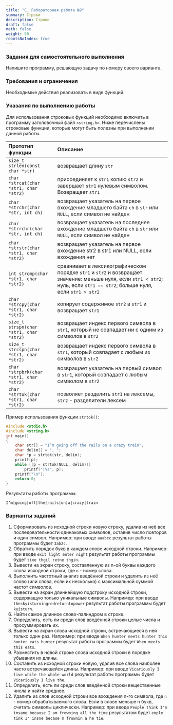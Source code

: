 ```yaml
---
title: "C. Лабораторная работа №9"
summary: Строки
description: Строки
draft: false
math: false
weight: 90
robotsNoIndex: true
---
```


### Задания для самостоятельного выполнения

Напишите программу, решающую задачу по номеру своего варианта.

### Требования и ограничения

Необходимые действия реализовать в виде функций.

### Указания по выполнению работы

Для использования строковых функций необходимо включить в программу заголовочный файл `<string.h>`. Ниже перечислены строковые функции, которые могут быть полезны при выполнении данной работы.

| Прототип функции | Описание |
|     :-----------     | :--------- |
| `size_t strlen(const char *str)` |  возвращает длину `str`   |
| `char *strcat(char *str1, char *str2)` | присоединяет к `str1` копию `str2` и завершает `str1` нулевым символом. Возвращает `str1` |
| `char *strchr(char *str, int ch)` | возвращает указатель на первое вхождение младшего байта `ch` в `str` или `NULL`, если символ не найден |
| `char *strrchr(char *str, int ch)` | возвращает указатель на последнее вхождение младшего байта `ch` в `str` или `NULL`, если символ не найден |
| `char *strstr(char *str1, char *str2)` | возвращает указатель на первое вхождение str2 в str1 или NULL, если вхождения нет |
| `int strcmp(char *str1, char *str2)` | сравнивает в лексикографическом порядке `str1` и `str2` и возвращает значение: меньше нуля, если `str1 < str2`; нуль, если `str1 == str2`; больше нуля, если `str1 > str2` |
| `char *strcpy(char *str1, char *str2)` | копирует содержимое `str2` в `str1` и возвращает `str1` |
| `size_t strspn(char *str1, char *str2)` | возвращает индекс первого символа в `str1`, который не совпадает ни с одним из символов в `str2` |
| `size_t strсspn(char *str1, char *str2)` | возвращает индекс первого символа в `str1`, который совпадает с любым из символов в `str2` |
| `char *strpbrk(char *str1, char *str2)` | возвращает указатель на первый символ в `str1`, который совпадает с любым символом в `str2` |
| `char *strtok(char *str1, char *str2)` | позволяет разделить `str1` на лексемы, `str2` - разделители лексем |

Пример использования функции `strtok()`:

```c
#include <stdio.h>
#include <string.h>
int main()
{
    char str[] = "I’m going off the rails on a crazy train";
    char delim[] = ", ";
    char *p = strtok(str, delim);
    printf(p);
    while ((p = strtok(NULL, delim)))
        printf("|%s", p);
    printf("\n");
    return 0;
}
```

Результаты работы программы:
```text
I’m|going|off|the|rails|on|a|crazy|train
```

### Варианты заданий

1. Сформировать из исходной строки новую строку, удалив из неё все последовательности одинаковых символов, оставив число повторов и один символ. Например: при вводе `aaabcc` результат работы программы будет `3ab2c`.
2. Обратить порядок букв в каждом слове исходной строки. Например: при вводе `exit light enter night` результат работы программы будет `tixe thgil retne thgin`.
3. Вывести на экран строку, составленную из n-ой буквы каждого слова исходной строки, где `n` - номер слова.
4. Выполнить частотный анализ введённой строки и удалить из неё слово (или слова, если их несколько) с максимальной суммой частот символов.
5. Вывести на экран длиннейшую подстроку исходной строки, содержащую только уникальные символы. Например: при вводе `theskyisturningredreturntopower` результат работы программы будет `kyisturn`.
6. Найти самое длинное слово-палиндром в строке.
7. Определить, есть ли среди слов введённой строки целые числа и просуммировать их.
8. Вывести на экран слова исходной строки, встречающиеся в ней только один раз. Например: при вводе `When hunter meets hunter this hunter eats hunter` результат работы программы будет `When meets this eats`.
9. Разместить в новой строке слова исходной строки в порядке убывания их длины.
10. Составить из исходной строки новую, удалив все слова наиболее часто встречающейся длины. Например: при вводе `Vicariously I live while the whole world` результат работы программы будет `Vicariously I live the`.
11. Определить, есть ли среди слов введённой строки вещественные числа и найти среднее.
12. Удалить из слов исходной строки все вхождения n-го символа, где `n` - номер обрабатываемого слова. Если в слове меньше n букв, считать символы циклически. Например: при вводе `People think I'm insane because I am frowning all the time` результатом будет `eople tink I' insne becase m frownin a he tie`.

